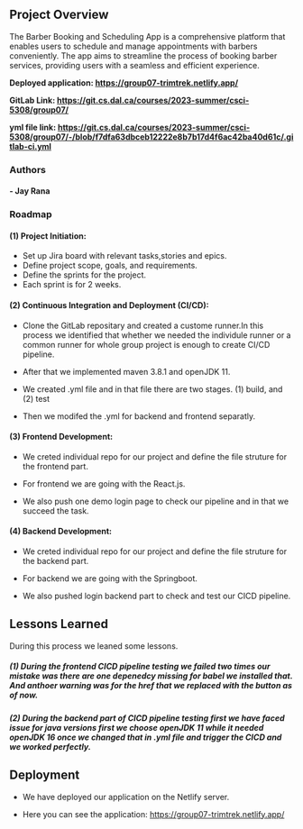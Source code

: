 ## Project Overview
The Barber Booking and Scheduling App is a comprehensive platform that enables users to schedule and manage appointments with barbers conveniently. The app aims to streamline the process of booking barber services, providing users with a seamless and efficient experience. 

**Deployed application: https://group07-trimtrek.netlify.app/** 

**GitLab Link: https://git.cs.dal.ca/courses/2023-summer/csci-5308/group07/** 

**yml file link: https://git.cs.dal.ca/courses/2023-summer/csci-5308/group07/-/blob/f7dfa63dbceb12222e8b7b17d4f6ac42ba40d61c/.gitlab-ci.yml**

### Authors

#### - Jay Rana




### Roadmap

#### (1) Project Initiation:

- Set up Jira board with relevant tasks,stories and epics.
- Define project scope, goals, and requirements.
- Define the sprints for the project.
- Each sprint is for 2 weeks.

#### (2) Continuous Integration and Deployment (CI/CD):

- Clone the GitLab repositary and created a custome runner.In this process we identified that whether we needed the individule runner or a common runner for whole group project is enough to create CI/CD pipeline.

- After that we implemented maven 3.8.1 and openJDK 11.

- We created .yml file and in that file there are two stages. (1) build, and (2) test

- Then we modifed the .yml for backend and frontend separatly.

#### (3) Frontend Development:

- We creted individual repo for our project and define the file struture for the frontend part.

- For frontend we are going with the React.js.

- We also push one demo login page to check our pipeline and in that we succeed the task.

#### (4) Backend Development:

- We creted individual repo for our project and define the file struture for the backend part.

- For backend we are going with the Springboot.

- We also pushed login backend part to check and test our CICD pipeline.






## Lessons Learned
During this process we leaned some lessons.

##### (1) During the frontend CICD pipeline testing we failed two times our mistake was there are one depenedcy missing for babel we installed that. And anthoer warning was for the href that we replaced with the button as of now.


##### (2) During the backend part of CICD pipeline testing first we have faced issue for java versions first we choose openJDK 11 while it needed openJDK 16 once we changed that in .yml file and trigger the CICD and we worked perfectly.
## Deployment

- We have deployed our application on the Netlify server. 

- Here you can see the application: https://group07-trimtrek.netlify.app/

